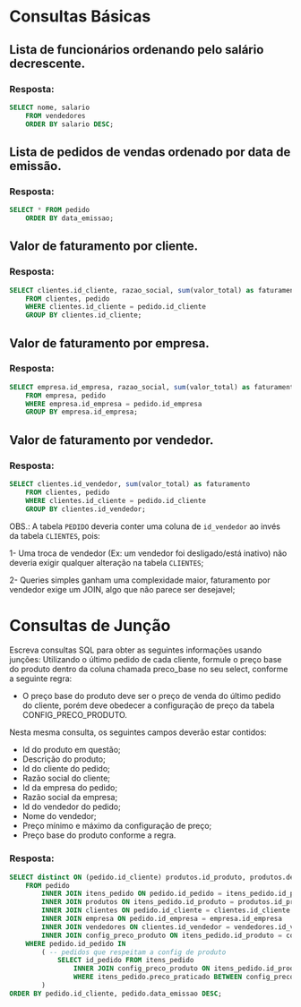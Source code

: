 # Consultas Básicas

## Lista de funcionários ordenando pelo salário decrescente.

### Resposta: 

```sql
SELECT nome, salario 
    FROM vendedores 
    ORDER BY salario DESC;
```

## Lista de pedidos de vendas ordenado por data de emissão.

### Resposta: 

```sql
SELECT * FROM pedido 
    ORDER BY data_emissao;
```

## Valor de faturamento por cliente.

### Resposta: 

``` sql
SELECT clientes.id_cliente, razao_social, sum(valor_total) as faturamento 
    FROM clientes, pedido 
    WHERE clientes.id_cliente = pedido.id_cliente 
    GROUP BY clientes.id_cliente;
```

## Valor de faturamento por empresa.

### Resposta: 

```sql
SELECT empresa.id_empresa, razao_social, sum(valor_total) as faturamento 
    FROM empresa, pedido 
    WHERE empresa.id_empresa = pedido.id_empresa 
    GROUP BY empresa.id_empresa;
```

## Valor de faturamento por vendedor.

### Resposta: 

```sql
SELECT clientes.id_vendedor, sum(valor_total) as faturamento 
    FROM clientes, pedido 
    WHERE clientes.id_cliente = pedido.id_cliente 
    GROUP BY clientes.id_vendedor;
```

OBS.:  A tabela `PEDIDO` deveria conter uma coluna de `id_vendedor` ao invés da tabela `CLIENTES`, pois: 

1- Uma troca de vendedor (Ex: um vendedor foi desligado/está inativo) não deveria exigir qualquer alteração na tabela `CLIENTES`;

2- Queries simples ganham uma complexidade maior, faturamento por vendedor exige um JOIN, algo que não parece ser desejavel;

# Consultas de Junção

Escreva consultas SQL para obter as seguintes informações usando junções:
Utilizando o último pedido de cada cliente, formule o preço base do produto dentro da coluna chamada preco_base no seu select, conforme a seguinte regra:
- O preço base do produto deve ser o preço de venda do último pedido do cliente, porém deve obedecer a configuração de preço da tabela CONFIG_PRECO_PRODUTO.

Nesta mesma consulta, os seguintes campos deverão estar contidos: 
- Id do produto em questão;
- Descrição do produto;
- Id do cliente do pedido;
- Razão social do cliente;
- Id da empresa do pedido;
- Razão social da empresa;
- Id do vendedor do pedido;
- Nome do vendedor;
- Preço mínimo e máximo da configuração de preço;
- Preço base do produto conforme a regra.

### Resposta: 

```sql
SELECT distinct ON (pedido.id_cliente) produtos.id_produto, produtos.descricao, pedido.id_cliente, clientes.razao_social, pedido.id_empresa, empresa.razao_social, clientes.id_vendedor, vendedores.nome , config_preco_produto.preco_minimo, config_preco_produto.preco_maximo, valor_total as preco_base 
	FROM pedido
		INNER JOIN itens_pedido ON pedido.id_pedido = itens_pedido.id_pedido
		INNER JOIN produtos ON itens_pedido.id_produto = produtos.id_produto
		INNER JOIN clientes ON pedido.id_cliente = clientes.id_cliente
		INNER JOIN empresa ON pedido.id_empresa = empresa.id_empresa
		INNER JOIN vendedores ON clientes.id_vendedor = vendedores.id_vendedor
		INNER JOIN config_preco_produto ON itens_pedido.id_produto = config_preco_produto.id_produto
	WHERE pedido.id_pedido IN
		( -- pedidos que respeitam a config de produto 
			SELECT id_pedido FROM itens_pedido 
				INNER JOIN config_preco_produto ON itens_pedido.id_produto = config_preco_produto.id_produto
				WHERE itens_pedido.preco_praticado BETWEEN config_preco_produto.preco_minimo AND config_preco_produto.preco_maximo
		) 
ORDER BY pedido.id_cliente, pedido.data_emissao DESC;
```
